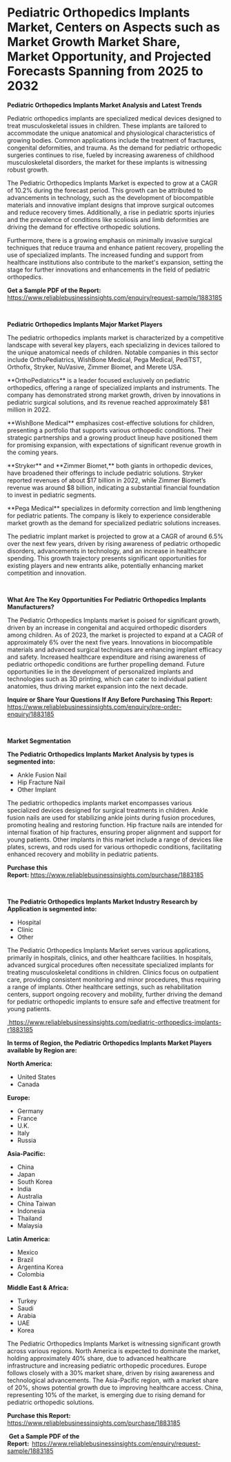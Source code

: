 <p><h1>Pediatric Orthopedics Implants Market, Centers on Aspects such as Market Growth Market Share, Market Opportunity, and Projected Forecasts Spanning from 2025 to 2032</h1></p><p><strong>Pediatric Orthopedics Implants Market Analysis and Latest Trends</strong></p>
<p><p>Pediatric orthopedics implants are specialized medical devices designed to treat musculoskeletal issues in children. These implants are tailored to accommodate the unique anatomical and physiological characteristics of growing bodies. Common applications include the treatment of fractures, congenital deformities, and trauma. As the demand for pediatric orthopedic surgeries continues to rise, fueled by increasing awareness of childhood musculoskeletal disorders, the market for these implants is witnessing robust growth.</p><p>The Pediatric Orthopedics Implants Market is expected to grow at a CAGR of 10.2% during the forecast period. This growth can be attributed to advancements in technology, such as the development of biocompatible materials and innovative implant designs that improve surgical outcomes and reduce recovery times. Additionally, a rise in pediatric sports injuries and the prevalence of conditions like scoliosis and limb deformities are driving the demand for effective orthopedic solutions.</p><p>Furthermore, there is a growing emphasis on minimally invasive surgical techniques that reduce trauma and enhance patient recovery, propelling the use of specialized implants. The increased funding and support from healthcare institutions also contribute to the market's expansion, setting the stage for further innovations and enhancements in the field of pediatric orthopedics.</p></p>
<p><strong>Get a Sample PDF of the Report:&nbsp;</strong> <a href="https://www.reliablebusinessinsights.com/enquiry/request-sample/1883185?utm_campaign=2723&utm_medium=2&utm_source=Github&utm_content=ia&utm_term=14042025&utm_id=pediatric-orthopedics-implants">https://www.reliablebusinessinsights.com/enquiry/request-sample/1883185</a></p>
<p>&nbsp;</p>
<p><strong>Pediatric Orthopedics Implants Major Market Players</strong></p>
<p><p>The pediatric orthopedics implants market is characterized by a competitive landscape with several key players, each specializing in devices tailored to the unique anatomical needs of children. Notable companies in this sector include OrthoPediatrics, WishBone Medical, Pega Medical, PediTST, Orthofix, Stryker, NuVasive, Zimmer Biomet, and Merete USA.</p><p>**OrthoPediatrics** is a leader focused exclusively on pediatric orthopedics, offering a range of specialized implants and instruments. The company has demonstrated strong market growth, driven by innovations in pediatric surgical solutions, and its revenue reached approximately $81 million in 2022.</p><p>**WishBone Medical** emphasizes cost-effective solutions for children, presenting a portfolio that supports various orthopedic conditions. Their strategic partnerships and a growing product lineup have positioned them for promising expansion, with expectations of significant revenue growth in the coming years.</p><p>**Stryker** and **Zimmer Biomet,** both giants in orthopedic devices, have broadened their offerings to include pediatric solutions. Stryker reported revenues of about $17 billion in 2022, while Zimmer Biomet’s revenue was around $8 billion, indicating a substantial financial foundation to invest in pediatric segments.</p><p>**Pega Medical** specializes in deformity correction and limb lengthening for pediatric patients. The company is likely to experience considerable market growth as the demand for specialized pediatric solutions increases.</p><p>The pediatric implant market is projected to grow at a CAGR of around 6.5% over the next few years, driven by rising awareness of pediatric orthopedic disorders, advancements in technology, and an increase in healthcare spending. This growth trajectory presents significant opportunities for existing players and new entrants alike, potentially enhancing market competition and innovation.</p></p>
<p>&nbsp;</p>
<p><strong>What Are The Key Opportunities For Pediatric Orthopedics Implants Manufacturers?</strong></p>
<p><p>The Pediatric Orthopedics Implants market is poised for significant growth, driven by an increase in congenital and acquired orthopedic disorders among children. As of 2023, the market is projected to expand at a CAGR of approximately 6% over the next five years. Innovations in biocompatible materials and advanced surgical techniques are enhancing implant efficacy and safety. Increased healthcare expenditure and rising awareness of pediatric orthopedic conditions are further propelling demand. Future opportunities lie in the development of personalized implants and technologies such as 3D printing, which can cater to individual patient anatomies, thus driving market expansion into the next decade.</p></p>
<p><strong>Inquire or Share Your Questions If Any Before Purchasing This Report:</strong> <a href="https://www.reliablebusinessinsights.com/enquiry/pre-order-enquiry/1883185?utm_campaign=2723&utm_medium=2&utm_source=Github&utm_content=ia&utm_term=14042025&utm_id=pediatric-orthopedics-implants">https://www.reliablebusinessinsights.com/enquiry/pre-order-enquiry/1883185</a></p>
<p>&nbsp;</p>
<p><strong>Market Segmentation</strong></p>
<p><strong>The Pediatric Orthopedics Implants Market Analysis by types is segmented into:</strong></p>
<p><ul><li>Ankle Fusion Nail</li><li>Hip Fracture Nail</li><li>Other Implant</li></ul></p>
<p><p>The pediatric orthopedics implants market encompasses various specialized devices designed for surgical treatments in children. Ankle fusion nails are used for stabilizing ankle joints during fusion procedures, promoting healing and restoring function. Hip fracture nails are intended for internal fixation of hip fractures, ensuring proper alignment and support for young patients. Other implants in this market include a range of devices like plates, screws, and rods used for various orthopedic conditions, facilitating enhanced recovery and mobility in pediatric patients.</p></p>
<p><strong>Purchase this Report:&nbsp;</strong><a href="https://www.reliablebusinessinsights.com/purchase/1883185?utm_campaign=2723&utm_medium=2&utm_source=Github&utm_content=ia&utm_term=14042025&utm_id=pediatric-orthopedics-implants">https://www.reliablebusinessinsights.com/purchase/1883185</a></p>
<p>&nbsp;</p>
<p><strong>The Pediatric Orthopedics Implants Market Industry Research by Application is segmented into:</strong></p>
<p><ul><li>Hospital</li><li>Clinic</li><li>Other</li></ul></p>
<p><p>The Pediatric Orthopedics Implants Market serves various applications, primarily in hospitals, clinics, and other healthcare facilities. In hospitals, advanced surgical procedures often necessitate specialized implants for treating musculoskeletal conditions in children. Clinics focus on outpatient care, providing consistent monitoring and minor procedures, thus requiring a range of implants. Other healthcare settings, such as rehabilitation centers, support ongoing recovery and mobility, further driving the demand for pediatric orthopedic implants to ensure safe and effective treatment for young patients.</p></p>
<p><a href="https://www.reliablebusinessinsights.com/pediatric-orthopedics-implants-r1883185?utm_campaign=2723&utm_medium=2&utm_source=Github&utm_content=ia&utm_term=14042025&utm_id=pediatric-orthopedics-implants">&nbsp;https://www.reliablebusinessinsights.com/pediatric-orthopedics-implants-r1883185</a></p>
<p><strong>In terms of Region, the Pediatric Orthopedics Implants Market Players available by Region are:</strong></p>
<p>
    <p> <strong> North America: </strong>
        <ul>
            <li>United States</li>
            <li>Canada</li>
        </ul>
        </p> 
    <p> <strong> Europe: </strong>
        <ul>
            <li>Germany</li>
            <li>France</li>
            <li>U.K.</li>
            <li>Italy</li>
            <li>Russia</li>
        </ul>
        </p> 
    <p> <strong> Asia-Pacific: </strong>
        <ul>
            <li>China</li>
            <li>Japan</li>
            <li>South Korea</li>
            <li>India</li>
            <li>Australia</li>
            <li>China Taiwan</li>
            <li>Indonesia</li>
            <li>Thailand</li>
            <li>Malaysia</li>
        </ul>
        </p> 
    <p> <strong> Latin America: </strong>
        <ul>
            <li>Mexico</li>
            <li>Brazil</li>
            <li>Argentina Korea</li>
            <li>Colombia</li>
        </ul>
        </p> 
    <p> <strong> Middle East & Africa: </strong>
        <ul>
            <li>Turkey</li>
            <li>Saudi</li>
            <li>Arabia</li>
            <li>UAE</li>
            <li>Korea</li>
        </ul>
    </p>
    </p>
<p><p>The Pediatric Orthopedics Implants Market is witnessing significant growth across various regions. North America is expected to dominate the market, holding approximately 40% share, due to advanced healthcare infrastructure and increasing pediatric orthopedic procedures. Europe follows closely with a 30% market share, driven by rising awareness and technological advancements. The Asia-Pacific region, with a market share of 20%, shows potential growth due to improving healthcare access. China, representing 10% of the market, is emerging due to rising demand for pediatric orthopedic solutions.</p></p>
<p><strong>Purchase this Report: </strong><a href="https://www.reliablebusinessinsights.com/purchase/1883185?utm_campaign=2723&utm_medium=2&utm_source=Github&utm_content=ia&utm_term=14042025&utm_id=pediatric-orthopedics-implants">https://www.reliablebusinessinsights.com/purchase/1883185</a></p>
<p>&nbsp;<strong>Get a Sample PDF of the Report:&nbsp;&nbsp;</strong><a href="https://www.reliablebusinessinsights.com/enquiry/request-sample/1883185?utm_campaign=2723&utm_medium=2&utm_source=Github&utm_content=ia&utm_term=14042025&utm_id=pediatric-orthopedics-implants">https://www.reliablebusinessinsights.com/enquiry/request-sample/1883185</a></p>
<p><strong></strong></p>
<p><p></p><p></p><p></p></p>